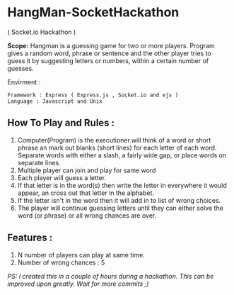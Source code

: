 # HangMan-SocketHackathon
 ( Socket.io Hackathon )

**Scope:**
Hangman is a guessing game for two or more players. Program gives a random word, phrase or sentence and the other player tries to guess it by suggesting letters or numbers, within a certain number of guesses.

Envirment : 
```
Framework : Express ( Express.js , Socket.io and ejs )
Language : Javascript and Unix
```
## How To Play and Rules :
1. Computer(Program) is the executioner.will think of a word or short phrase an mark out blanks (short lines) for each letter of each word. Separate words with either a slash, a fairly wide gap, or place words on separate lines.
2. Multiple player can join and play for same word
3. Each player will guess a letter. 
4. If that letter is in the word(s) then write the letter in everywhere it would appear, an cross out that letter in the alphabet. 
5. If the letter isn't in the word then it will add in to list of wrong choices. 
6. The player will continue guessing letters until they can either solve the word (or phrase) or all wrong chances are over.

## Features :
1. N number of players can play at same time. 
2. Number of wrong chances : 5

*PS: I created this in a couple of hours during a hackathon. This can be improved upon greatly. Wait for more commits ;)*
